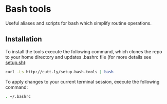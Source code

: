 # Bash tools

Useful aliases and scripts for bash which simplify routine operations.

## Installation

To install the tools execute the following command, which clones the repo to your home directory and updates .bashrc file (for more details see [setup.sh](setup.sh)):

```sh
curl -Ls http://cutt.ly/setup-bash-tools | bash
```

To apply changes to your current terminal session, execute the following command:

```sh
. ~/.bashrc
```
